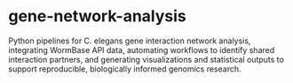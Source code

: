 # gene-network-analysis
Python pipelines for C. elegans gene interaction network analysis, integrating WormBase API data, automating workflows to identify shared interaction partners, and generating visualizations and statistical outputs to support reproducible, biologically informed genomics research.
